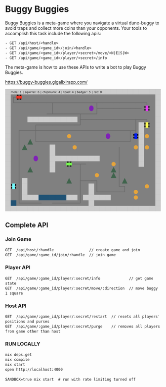 # Buggy Buggies

Buggy Buggies is a meta-game where you navigate a virtual dune-buggy to avoid traps and collect more coins than your opponents. Your tools to accomplish this task include the following apis:

```
- GET /api/host/<handle>
- GET /api/game/<game_id>/join/<handle>
- GET /api/game/<game_id>/player/<secret>/move/<N|E|S|W>
- GET /api/game/<game_id>/player/<secret>/info
```

The meta-game is how to use these APIs to write a bot to play Buggy Buggies.

<a href="https://buggy-buggies.gigalixirapp.com/">https://buggy-buggies.gigalixirapp.com/</a>

<a href="https://buggy-buggies.gigalixirapp.com/" target="_blank">
  <img src="assets/img/screenshot2.png" alt="">
</a>


## Complete API

### Join Game
```
GET  /api/host/:handle                // create game and join
GET  /api/game/:game_id/join/:handle  // join game
```

### Player API
```
GET  /api/game/:game_id/player/:secret/info             // get game state
GET  /api/game/:game_id/player/:secret/move/:direction  // move buggy 1 square
```

### Host API
```
GET  /api/game/:game_id/player/:secret/restart  // resets all players' positions and purses
GET  /api/game/:game_id/player/:secret/purge    // removes all players from game other than host
```

### RUN LOCALLY

    mix deps.get
    mix compile
    mix start
    open http://localhost:4000

    SANDBOX=true mix start  # run with rate limiting turned off

